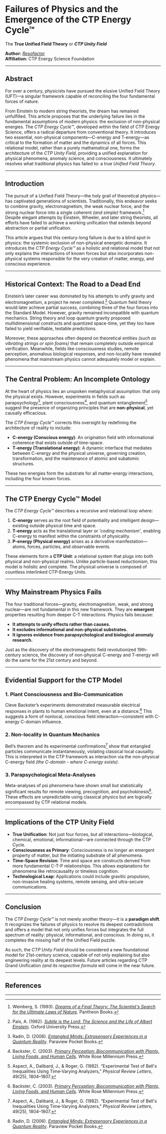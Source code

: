 # Failures of Physics and the Emergence of the CTP Energy Cycle™ <br>
The **True Unified Field Theory** or ***CTP Unity Field***

**Author:** *[Resofactor](https://linktr.ee/resofactor)*  
**Affiliation:** CTP Energy Science Foundation

---

## Abstract

For over a century, physicists have pursued the elusive Unified Field Theory (UFT)—a singular framework capable of reconciling the four fundamental forces of nature. 

From Einstein to modern string theorists, the dream has remained unfulfilled. This article proposes that the underlying failure lies in the fundamental assumptions of modern physics: the exclusion of non-physical energies. The *CTP Energy Cycle™*, developed within the field of CTP Energy Science, offers a radical departure from conventional theory. It introduces two essential, non-physical components—C-energy and T-energy—as critical to the formation of matter and the dynamics of all forces. This relational model, rather than a purely mathematical one, forms the architecture of the *CTP Unity Field*, providing a unified explanation for physical phenomena, anomaly science, and consciousness. It ultimately resolves what traditional physics has failed to: a true *Unified Field Theory*.

---

## Introduction

The pursuit of a Unified Field Theory—the holy grail of theoretical physics—has captivated generations of scientists. Traditionally, this endeavor seeks to combine gravity, electromagnetism, the weak nuclear force, and the strong nuclear force into a single coherent *(and simple)* framework.[^1] Despite elegant attempts by Einstein, Wheeler, and later string theorists, all efforts have failed to achieve a working unification that extends beyond abstraction or partial unification.

This article argues that this century-long failure is due to a blind spot in physics: the systemic exclusion of non-physical energetic domains. It introduces the *CTP Energy Cycle™* as a holistic and relational model that not only explains the interactions of known forces but also incorporates non-physical systems responsible for the very creation of matter, energy, and conscious experience.

---

## Historical Context: The Road to a Dead End

Einstein’s later career was dominated by his attempts to unify gravity and electromagnetism, a project he never completed.[^2] Quantum field theory would later achieve partial success, combining three of the four forces into the Standard Model. However, gravity remained incompatible with quantum mechanics. String theory and loop quantum gravity proposed multidimensional constructs and quantized space-time, yet they too have failed to yield verifiable, testable predictions.

Moreover, these approaches often depend on theoretical entities *(such as vibrating strings or spin foams)* that remain completely outside empirical verification. Meanwhile, fields like consciousness studies, remote perception, anomalous biological responses, and non-locality have revealed phenomena that mainstream physics cannot adequately model or explain.

---

## The Central Problem: An Incomplete Ontology

At the heart of physics lies an unspoken metaphysical assumption: that only the physical exists. However, experiments in fields such as parapsychology[^3], plant consciousness[^4], and quantum entanglement[^5] suggest the presence of organizing principles that are **non-physical**, yet causally efficacious.

The *CTP Energy Cycle™* corrects this oversight by redefining the architecture of reality to include:

* **C-energy (Conscious energy)**: An origination field with informational coherence that exists outside of time-space.
* **T-energy (Translational energy)**: A dynamic interface that mediates between C-energy and the physical universe, governing creation, transformation, and the maintenance of atomic and subatomic structures.

These two energies form the substrate for all matter-energy interactions, including the four known forces.

---

## The CTP Energy Cycle™ Model

The *CTP Energy Cycle™* describes a recursive and relational loop where:

1. **C-energy** serves as the root field of potentiality and intelligent design—existing outside physical time and space.  
2. **T-energy** acts as the translational layer or *'coding mechanism'*, enabling C-energy to manifest within the constraints of physicality.  
3. **P-energy (Physical energy)** arises as a derivative manifestation—atoms, forces, particles, and observable events.

These elements form a **CTP Unit**: a relational system that plugs into both physical and non-physical realms. Unlike particle-based reductionism, this model is holistic and complete. The physical universe is composed of countless interlinked CTP-Energy Units.

---

## Why Mainstream Physics Fails

The four traditional forces—gravity, electromagnetism, weak, and strong nuclear—are not fundamental in this new framework. They are **emergent** properties resulting from deeper C-T interactions. Physics fails because:

* **It attempts to unify effects rather than causes.**  
* **It excludes informational and non-physical substrates.**  
* **It ignores evidence from parapsychological and biological anomaly research.**

Just as the discovery of the electromagnetic field revolutionized 19th-century science, the discovery of non-physical C-energy and T-energy will do the same for the 21st century and beyond.

---

## Evidential Support for the CTP Model

### 1. Plant Consciousness and Bio-Communication

Cleve Backster’s experiments demonstrated measurable electrical responses in plants to human emotional intent, even at a distance.[^4] This suggests a form of nonlocal, conscious field interaction—consistent with C-energy C-domain influence.

### 2. Non-locality in Quantum Mechanics

Bell’s theorem and its experimental confirmations[^5] show that entangled particles communicate instantaneously, violating classical local causality. This is interpreted in the CTP framework as interaction via the non-physical C-energy field *(the C-domain - where C-energy exists)*.

### 3. Parapsychological Meta-Analyses

Meta-analyses of psi phenomena have shown small but statistically significant results for remote viewing, precognition, and psychokinesis[^3]. These effects are unpredictable using classical physics but are logically encompassed by CTP relational models.

---

## Implications of the CTP Unity Field

* **True Unification**: Not just four forces, but all interactions—biological, chemical, emotional, informational—are connected through the CTP Cycle.  
* **Consciousness as Primary**: Consciousness is no longer an emergent property of matter, but the initiating substrate of all phenomena.  
* **Time-Space Revision**: Time and space are constructs derived from more fundamental C-T-P relationships. This allows explanations for phenomena like retrocausality or timeless cognition.  
* **Technological Leap**: Applications could include gravitic propulsion, non-invasive healing systems, remote sensing, and ultra-secure communications.

---

## Conclusion

The *CTP Energy Cycle™* is not merely another theory—it is a **paradigm shift**. It recognizes the failures of physics to resolve its deepest contradictions and offers a model that not only unifies forces but integrates the full spectrum of reality: physical, informational, and conscious. In doing so, it completes the missing half of the Unified Field puzzle.

As such, the *CTP Unity Field* should be considered a new foundational model for 21st-century science, capable of not only explaining but also engineering reality at its deepest levels. Future articles regarding CTP Grand Unification *(and its respective formula* will come in the near future.

---

## References

[^1]: Weinberg, S. (1993). [*Dreams of a Final Theory: The Scientist's Search for the Ultimate Laws of Nature*](https://www.amazon.com/dp/0385478883?tag=ctpenergy03-20). Pantheon Books.

[^2]: Pais, A. (1982). [*Subtle is the Lord: The Science and the Life of Albert Einstein*](https://www.amazon.com/dp/0192806726?tag=ctpenergy03-20). Oxford University Press.

[^3]: Radin, D. (2006). [*Entangled Minds: Extrasensory Experiences in a Quantum Reality*](https://www.amazon.com/dp/0743270386?tag=ctpenergy03-20). Paraview Pocket Books.

[^4]: Backster, C. (2003). [*Primary Perception: Biocommunication with Plants, Living Foods, and Human Cells*](https://www.amazon.com/dp/0970023217?tag=ctpenergy03-20). White Rose Millennium Press.

[^5]: Aspect, A., Dalibard, J., & Roger, G. (1982). “Experimental Test of Bell's Inequalities Using Time‐Varying Analyzers,” *Physical Review Letters*, 49(25), 1804–1807.

---
